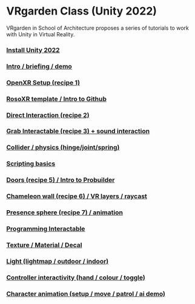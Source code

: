# VRgarden Class (Unity 2022)

VRgarden in School of Architecture proposes a series of tutorials to work with Unity in Virtual Reality. 

### [Install Unity 2022](VRgarden_install2022.md)
### [Intro / briefing / demo](VRgarden_install2022.md)
### [OpenXR Setup (recipe 1)](VRgarden_basics.md)
### [RosoXR template / Intro to Github](VRgarden_basics.md)
### [Direct Interaction (recipe 2)](VRgarden_basics.md)
### [Grab Interactable (recipe 3) + sound interaction](VRgarden_basics.md)
### [Collider / physics (hinge/joint/spring)](VRgarden_basics.md)
### [Scripting basics](VRgarden_basics.md)
### [Doors (recipe 5) / Intro to Probuilder](VRgarden_basics.md)
### [Chameleon wall (recipe 6) / VR layers / raycast](VRgarden_basics.md)
### [Presence sphere (recipe 7) / animation](VRgarden_basics.md)
### [Programming Interactable](VRgarden_basics.md)
### [Texture / Material / Decal](VRgarden_basics.md)
### [Light (lightmap / outdoor / indoor)](VRgarden_basics.md)
### [Controller interactivity (hand / colour / toggle)](VRgarden_basics.md)
### [Character animation (setup / move / patrol / ai demo)](VRgarden_basics.md)
